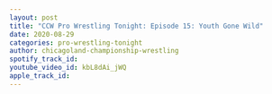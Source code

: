 ```yaml
---
layout: post
title: "CCW Pro Wrestling Tonight: Episode 15: Youth Gone Wild"
date: 2020-08-29
categories: pro-wrestling-tonight
author: chicagoland-championship-wrestling
spotify_track_id: 
youtube_video_id: kbL8dAi_jWQ
apple_track_id: 
---
```

